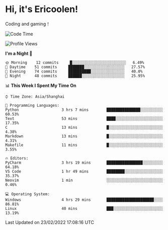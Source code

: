 # Hi, it's Ericoolen!
Coding and gaming！

<!--START_SECTION:waka-->
![Code Time](http://img.shields.io/badge/Code%20Time-184%20hrs%2035%20mins-blue)

![Profile Views](http://img.shields.io/badge/Profile%20Views-4-blue)

**I'm a Night 🦉** 

```text
🌞 Morning    12 commits     █░░░░░░░░░░░░░░░░░░░░░░░░   6.49% 
🌆 Daytime    51 commits     ███████░░░░░░░░░░░░░░░░░░   27.57% 
🌃 Evening    74 commits     ██████████░░░░░░░░░░░░░░░   40.0% 
🌙 Night      48 commits     ██████░░░░░░░░░░░░░░░░░░░   25.95%

```


📊 **This Week I Spent My Time On** 

```text
⌚︎ Time Zone: Asia/Shanghai

💬 Programming Languages: 
Python                   3 hrs 7 mins        ███████████████░░░░░░░░░░   60.53% 
Text                     53 mins             ████░░░░░░░░░░░░░░░░░░░░░   17.35% 
C                        13 mins             █░░░░░░░░░░░░░░░░░░░░░░░░   4.38% 
Markdown                 13 mins             █░░░░░░░░░░░░░░░░░░░░░░░░   4.31% 
Makefile                 11 mins             █░░░░░░░░░░░░░░░░░░░░░░░░   3.55%

🔥 Editors: 
PyCharm                  3 hrs 19 mins       ████████████████░░░░░░░░░   64.18% 
VS Code                  1 hr 49 mins        ████████░░░░░░░░░░░░░░░░░   35.37% 
Neovim                   1 min               ░░░░░░░░░░░░░░░░░░░░░░░░░   0.46%

💻 Operating System: 
Windows                  4 hrs 29 mins       █████████████████████░░░░   86.81% 
Linux                    40 mins             ███░░░░░░░░░░░░░░░░░░░░░░   13.19%

```


 Last Updated on 23/02/2022 17:08:16 UTC
<!--END_SECTION:waka-->

